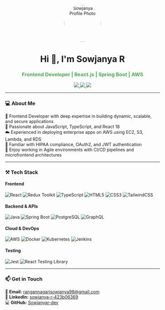<p align="center">
  <img src="https://avatars.githubusercontent.com/u/00000000?v=4" width="120" style="border-radius:50%;" alt="Sowjanya R Profile Photo">
</p>

<h1 align="center">Hi 👋, I'm Sowjanya R</h1>
<h3 align="center" style="color:#4CAF50;">Frontend Developer | React.js | Spring Boot | AWS</h3>

<p align="center">
  <a href="https://www.linkedin.com/in/sowjanya-r-423b06369/" target="_blank">
    <img src="https://img.shields.io/badge/LinkedIn-blue?style=for-the-badge&logo=linkedin">
  </a>
  <a href="https://github.com/Sowjanyar-dev" target="_blank">
    <img src="https://img.shields.io/badge/GitHub-181717?style=for-the-badge&logo=github&logoColor=white">
  </a>
  <a href="https://github.com/Sowjanyar-dev/sowjanya-portfolio/blob/main/Software%20Developer%20-%20Sowjanya.pdf" download>
    <img src="https://img.shields.io/badge/Download Resume-gray?style=for-the-badge&logo=adobeacrobatreader">
  </a>
</p>

---

### 💻 About Me

🌱 Frontend Developer with deep expertise in building dynamic, scalable, and secure applications  
🚀 Passionate about JavaScript, TypeScript, and React 18  
☁️ Experienced in deploying enterprise apps on AWS using EC2, S3, Lambda, and RDS  
🔐 Familiar with HIPAA compliance, OAuth2, and JWT authentication  
🧩 Enjoy working in Agile environments with CI/CD pipelines and microfrontend architectures

---

### ⚒️ Tech Stack

#### **Frontend**
![React](https://img.shields.io/badge/-React-61DAFB?logo=react&logoColor=black)
![Redux Toolkit](https://img.shields.io/badge/-Redux_Toolkit-764ABC?logo=redux&logoColor=white)
![TypeScript](https://img.shields.io/badge/-TypeScript-3178C6?logo=typescript&logoColor=white)
![HTML5](https://img.shields.io/badge/-HTML5-E34F26?logo=html5&logoColor=white)
![CSS3](https://img.shields.io/badge/-CSS3-1572B6?logo=css3&logoColor=white)
![TailwindCSS](https://img.shields.io/badge/-TailwindCSS-38B2AC?logo=tailwind-css&logoColor=white)

#### **Backend & APIs**
![Java](https://img.shields.io/badge/-Java-007396?logo=java&logoColor=white)
![Spring Boot](https://img.shields.io/badge/-SpringBoot-6DB33F?logo=spring&logoColor=white)
![PostgreSQL](https://img.shields.io/badge/-PostgreSQL-4169E1?logo=postgresql&logoColor=white)
![GraphQL](https://img.shields.io/badge/-GraphQL-E10098?logo=graphql&logoColor=white)

#### **Cloud & DevOps**
![AWS](https://img.shields.io/badge/-AWS-232F3E?logo=amazonaws&logoColor=white)
![Docker](https://img.shields.io/badge/-Docker-2496ED?logo=docker&logoColor=white)
![Kubernetes](https://img.shields.io/badge/-Kubernetes-326CE5?logo=kubernetes&logoColor=white)
![Jenkins](https://img.shields.io/badge/-Jenkins-D24939?logo=jenkins&logoColor=white)

#### **Testing**
![Jest](https://img.shields.io/badge/-Jest-C21325?logo=jest&logoColor=white)
![React Testing Library](https://img.shields.io/badge/-React_Testing_Library-E0234E?logo=testinglibrary&logoColor=white)

---

### 📫 Get in Touch

📧 **Email:** rangannagarisowjanya98@gmail.com  
🔗 **LinkedIn:** [sowjanya-r-423b06369](https://www.linkedin.com/in/sowjanya-r-423b06369/)  
💻 **GitHub:** [Sowjanyar-dev](https://github.com/Sowjanyar-dev)  

